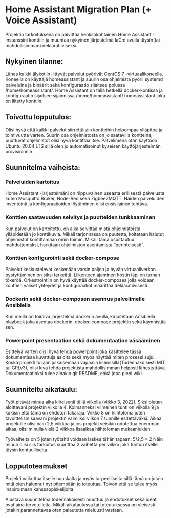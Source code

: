 # Home Assistant Migration Plan (+ Voice Assistant)

Projektin tarkoituksena on päivittää henkilökohtainen Home Assistant -instanssini konttiin ja muuntaa nykyinen järjestelmä IaC:n avulla täysin(tai mahdollisimman) deklaratiiviseksi.

## Nykyinen tilanne:
Lähes kaikki älykotiin liittyvät palvelut pyörivät CentOS 7 -virtuaalikoneella. Koneella on käyttäjä homeassistant ja suurin osa ohjelmista pyörii systemd palveluina ja binäärit sekä konfiguraatio sijaitsee polussa /home/homeassistant/. Home Assistant on tällä hetkellä docker-kontissa ja konfiguraatio sijaitsee sijainnissa /home/homeassistant/.homeassistant joka on liitetty konttiin. 

## Toivottu lopputulos:
Olisi hyvä että kaikki palvelut siirrettäisiin kontteihin helpompaa ylläpitoa ja toimivuutta varten. Suurin osa ohjelmistosta on jo saatavilla kontteina, puuttuvat ohjelmistot olisi hyvä kontittaa itse. Palvelimena otan käyttöön Ubuntu 20.04 LTS sillä olen jo automatisoinut kyseisen käyttöjärjestelmän provisioinnin.

## Suunnitelma vaiheista:

### Palveluiden kartoitus
Home Assistant -järjestelmäni on riippuvainen useasta erillisestä palvelusta kuten Mosquitto Broker, Node-Red sekä Zigbee2MQTT. Näiden palveluiden inventointi ja konfiguraatioiden löytäminen olisi ensisijainen tehtävä.

### Konttien saatavuuden selvitys ja puutteiden tunkkaaminen
Kun palvelut on kartoitettu, on aika selvittää mistä ohjelmistoista ylläpidetään jo konttikuvia. Mikäli tarjonnassa on puutetta, koitetaan halutut ohjelmistot kontittamaan omin toimin. Mikäli tämä osoittautuu mahdottomaksi, harkitaan ohjelmiston asentamista “perinteisesti”.

### Konttien konfigurointi sekä docker-compose
Palvelut keskustelevat keskenään varsin paljon ja hyvän virtuaaliverkon pystyttäminen on siksi tärkeätä. Liikenteen ajaminen hostin läpi on turhan tökeröä. Orkestrointiin on hyvä käyttää docker-composea jolla voidaan konttien väliset yhteydet ja konfiguraatiot määrittää deklaratiivisesti.

### Dockerin sekä docker-composen asennus palvelimelle Ansiblella
Kun meillä on toimiva järjestelmä dockerin avulla, kirjoitetaan Ansiblella playbook joka asentaa dockerin, docker-compose projektin sekä käynnistää sen. 

### Powerpoint presentaation sekä dokumentaation väsääminen
Esittelyä varten olisi hyvä tehdä powerpoint joka käsittelee tässä dokumentissa kuvattuja asioita sekä myös näyttää miten prosessi sujui. Koska projekti tullaan julkaisemaan vapaalla lisenssillä(Todennäköisesti MIT tai GPLv3), olisi kiva tehdä projektista mahdollisimman helposti lähestyttävä. Dokumentaatioksi tulee ainakin git README, ehkä jopa pieni wiki.

## Suunniteltu aikataulu:
Työt pitävät minua aika kiireisenä tällä viikolla (viikko 3, 2022). Siksi oletan aloittavani projektin viikolla 4. Kolmanneksi viimeinen tunti on viikolla 9 ja kokisin että tämä on ehdoton takaraja. Viikko 8 on hiihtoloma joten tavoittelisin saavani projektin valmiiksi viikon 7 tunnille esitettäväksi. Aikaa projektille olisi näin 2,5 viikkoa ja jos projekti veisikin odotettua enemmän aikaa, olisi minulla vielä 2 viikkoa lisäaikaa hiihtoloman mukaanlukien.

Työvaiheita on 5 joten työtahti voidaan laskea tähän tapaan: 5/2,5 = 2
Näin minun olisi siis tarkoitus suorittaa 2 vaihetta per viikko joka tuntuu itselle täysin kohtuulliselta.

## Lopputoteamukset
Projekti vaikuttaa itselle hauskalta ja myös tarpeelliselta sillä tämä on jotain mitä olen halunnut nyt pitempään jo toteuttaa. Toivon että se tulee myös inspiroimaan kanssaopiskelijoita. 

Alustava suunnitelma todennäköisesti muuttuu ja ehdotukset sekä ideat ovat aina tervetulleita. Mikäli aikataulussa tai toteutuksessa on yleisesti jotakin parannettavaa otan palautetta mieluusti vastaan.
